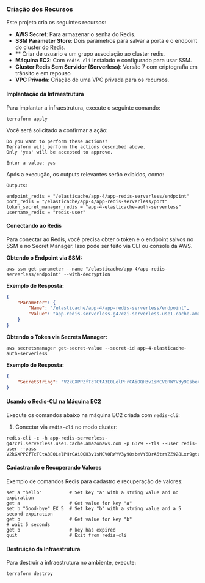 ### Criação dos Recursos

Este projeto cria os seguintes recursos:
- **AWS Secret**: Para armazenar o senha do Redis.
- **SSM Parameter Store**: Dois parâmetros para salvar a porta e o endpoint do cluster do Redis.
- ** Criar de usuario e um grupo associação ao cluster redis.
- **Máquina EC2**: Com `redis-cli` instalado e configurado para usar SSM.
- **Cluster Redis Sem Servidor (Serverless)**: Versão 7 com criptografia em trânsito e em repouso
- **VPC Privada**: Criação de uma VPC privada para os recursos.

#### Implantação da Infraestrutura

Para implantar a infraestrutura, execute o seguinte comando:

```shell
terraform apply
```

Você será solicitado a confirmar a ação:

```
Do you want to perform these actions?
Terraform will perform the actions described above.
Only 'yes' will be accepted to approve.

Enter a value: yes
```

Após a execução, os outputs relevantes serão exibidos, como:

```
Outputs:

endpoint_redis = "/elasticache/app-4/app-redis-serverless/endpoint"
port_redis = "/elasticache/app-4/app-redis-serverless/port"
token_secret_manager_redis = "app-4-elasticache-auth-serverless"
username_redis = "redis-user"
```

#### Conectando ao Redis

Para conectar ao Redis, você precisa obter o token e o endpoint salvos no SSM e no Secret Manager. Isso pode ser feito via CLI ou console da AWS.

**Obtendo o Endpoint via SSM:**

```shell
aws ssm get-parameter --name "/elasticache/app-4/app-redis-serverless/endpoint" --with-decryption
```

**Exemplo de Resposta:**

```json
{
    "Parameter": {
        "Name": "/elasticache/app-4/app-redis-serverless/endpoint",
        "Value": "app-redis-serverless-g47czi.serverless.use1.cache.amazonaws.com"
    }
}
```

**Obtendo o Token via Secrets Manager:**

```shell
aws secretsmanager get-secret-value --secret-id app-4-elasticache-auth-serverless
```

**Exemplo de Resposta:**

```json
{
    "SecretString": "V2kGXPPZfTcTCtA3E0LelPHrCAiOQH3v1sMCV0RWYV3y9OsbeVY6DrA6trYZZ928Lxr9gtznQ9hs6AHUCLVsoHsUeUn8Q5QlckCObCClLzkhKJPRku0BuX5MCfk4iUYd"
}
```

#### Usando o Redis-CLI na Máquina EC2

Execute os comandos abaixo na máquina EC2 criada com `redis-cli`:

1. Conectar via `redis-cli` no modo cluster:

 ```shell
redis-cli -c -h app-redis-serverless-g47czi.serverless.use1.cache.amazonaws.com -p 6379 --tls --user redis-user --pass V2kGXPPZfTcTCtA3E0LelPHrCAiOQH3v1sMCV0RWYV3y9OsbeVY6DrA6trYZZ928Lxr9gtznQ9hs6AHUCLVsoHsUeUn8Q5QlckCObCClLzkhKJPRku0BuX5MCfk4iUYd
```

#### Cadastrando e Recuperando Valores

Exemplo de comandos Redis para cadastro e recuperação de valores:

```shell
set a "hello"          # Set key "a" with a string value and no expiration
get a                  # Get value for key "a"
set b "Good-bye" EX 5  # Set key "b" with a string value and a 5 second expiration
get b                  # Get value for key "b"
# wait 5 seconds
get b                  # key has expired
quit                   # Exit from redis-cli
```

#### Destruição da Infraestrutura

Para destruir a infraestrutura no ambiente, execute:

```shell
terraform destroy
```

